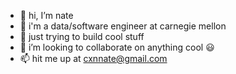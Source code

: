 - 👋 hi, I’m nate
- 👀 i'm a data/software engineer at carnegie mellon
- 🌱 just trying to build cool stuff
- 💞️ i’m looking to collaborate on anything cool 😃
- 📫 hit me up at cxnnate@gmail.com

<!---
cxnnate/cxnnate is a ✨ special ✨ repository because its `README.md` (this file) appears on your GitHub profile.
You can click the Preview link to take a look at your changes.
--->
